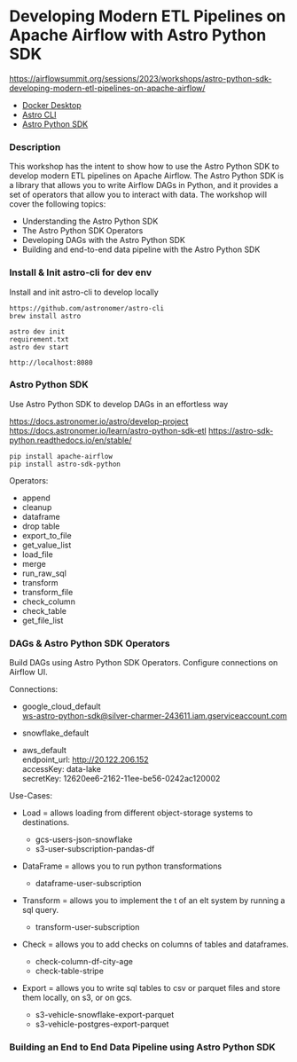 # Developing Modern ETL Pipelines on Apache Airflow with Astro Python SDK
https://airflowsummit.org/sessions/2023/workshops/astro-python-sdk-developing-modern-etl-pipelines-on-apache-airflow/

- [Docker Desktop](https://www.docker.com/products/docker-desktop/)
- [Astro CLI](https://docs.astronomer.io/astro/cli/install-cli)
- [Astro Python SDK](https://github.com/astronomer/astro-sdk)

### Description
This workshop has the intent to show how to use the Astro Python SDK to develop modern ETL pipelines on Apache Airflow. 
The Astro Python SDK is a library that allows you to write Airflow DAGs in Python, and it provides a set of operators that allow you to interact with data. 
The workshop will cover the following topics:

- Understanding the Astro Python SDK
- The Astro Python SDK Operators
- Developing DAGs with the Astro Python SDK
- Building and end-to-end data pipeline with the Astro Python SDK

### Install & Init astro-cli for dev env
Install and init astro-cli to develop locally
```shell
https://github.com/astronomer/astro-cli
brew install astro

astro dev init
requirement.txt
astro dev start

http://localhost:8080
```

### Astro Python SDK
Use Astro Python SDK to develop DAGs in an effortless way

https://docs.astronomer.io/astro/develop-project
https://docs.astronomer.io/learn/astro-python-sdk-etl
https://astro-sdk-python.readthedocs.io/en/stable/

```shell
pip install apache-airflow
pip install astro-sdk-python
```

Operators:

- append 
- cleanup 
- dataframe 
- drop table 
- export_to_file 
- get_value_list
- load_file 
- merge 
- run_raw_sql 
- transform 
- transform_file 
- check_column 
- check_table 
- get_file_list

### DAGs & Astro Python SDK Operators
Build DAGs using Astro Python SDK Operators. Configure connections on Airflow UI.

Connections:
- google_cloud_default  
ws-astro-python-sdk@silver-charmer-243611.iam.gserviceaccount.com

- snowflake_default  

- aws_default  
endpoint_url: http://20.122.206.152  
accessKey: data-lake  
secretKey: 12620ee6-2162-11ee-be56-0242ac120002  

Use-Cases:
- Load = allows loading from different object-storage systems to destinations.  
    - gcs-users-json-snowflake
    - s3-user-subscription-pandas-df
  
- DataFrame = allows you to run python transformations 
  - dataframe-user-subscription

- Transform = allows you to implement the t of an elt system by running a sql query.
  - transform-user-subscription

- Check = allows you to add checks on columns of tables and dataframes.
  - check-column-df-city-age 
  - check-table-stripe
  
- Export = allows you to write sql tables to csv or parquet files and store them locally, on s3, or on gcs.
  - s3-vehicle-snowflake-export-parquet
  - s3-vehicle-postgres-export-parquet

### Building an End to End Data Pipeline using Astro Python SDK
```shell

```